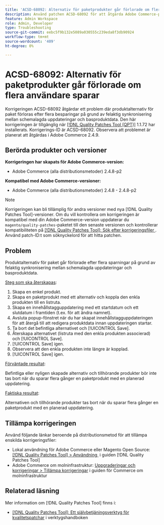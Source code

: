 ```yaml
---
title: 'ACSD-68092: Alternativ för paketprodukter går förlorade om flera användare sparar'
description: Använd patchen ACSD-68092 för att åtgärda Adobe Commerce-problemet där produktalternativ för programpaket förloras efter flera besparingar på grund av felaktig synkronisering mellan schemalagda uppdateringar och basproduktdata.
feature: Admin Workspace
role: Admin, Developer
type: Troubleshooting
source-git-commit: eebc5f9b132e5089a030555c239eda8f3db90924
workflow-type: tm+mt
source-wordcount: '409'
ht-degree: 0%

---
```



# ACSD-68092: Alternativ för paketprodukter går förlorade om flera användare sparar

Korrigeringen ACSD-68092 åtgärdar ett problem där produktalternativ för paket förloras efter flera besparingar på grund av felaktig synkronisering mellan schemalagda uppdateringar och basproduktdata. Den här korrigeringen är tillgänglig när [[!DNL Quality Patches Tool (QPT)]](/help/tools/quality-patches-tool/quality-patches-tool-to-self-serve-quality-patches.md) 1.1.72 har installerats. Korrigerings-ID är ACSD-68092. Observera att problemet är planerat att åtgärdas i Adobe Commerce 2.4.9.

## Berörda produkter och versioner

**Korrigeringen har skapats för Adobe Commerce-version:**

* Adobe Commerce (alla distributionsmetoder) 2.4.8-p2

**Kompatibel med Adobe Commerce-versioner:**

* Adobe Commerce (alla distributionsmetoder) 2.4.8 - 2.4.8-p2

>[!NOTE]
>
>Korrigeringen kan bli tillämplig för andra versioner med nya [!DNL Quality Patches Tool]-versioner. Om du vill kontrollera om korrigeringen är kompatibel med din Adobe Commerce-version uppdaterar du `magento/quality-patches`-paketet till den senaste versionen och kontrollerar kompatibiliteten på [[!DNL Quality Patches Tool]: Sök efter korrigeringsfiler &#x200B;](https://experienceleague.adobe.com/tools/commerce-quality-patches/index.html). Använd patch-ID:t som söknyckelord för att hitta patchen.

## Problem

Produktalternativ för paket går förlorade efter flera sparningar på grund av felaktig synkronisering mellan schemalagda uppdateringar och basproduktdata.

<u>Steg som ska återskapas</u>:

1. Skapa en enkel produkt.
1. Skapa en paketprodukt med ett alternativ och koppla den enkla produkten till en listruta.
1. Skapa en innehållstagguppdatering med ett startdatum och ett slutdatum i framtiden (t.ex. för att ändra namnet).
1. Avsluta popup-fönstret när du har skapat innehållstagguppdateringen för att återgå till att redigera produktdata innan uppdateringen startar.
1. Ta bort det befintliga alternativet och [!UICONTROL Save].
1. Återskapa alternativet (listruta med den enkla produkten associerad) och [!UICONTROL Save].
1. [!UICONTROL Save] igen.
1. Observera att den enkla produkten inte längre är kopplad.
1. [!UICONTROL Save] igen.

<u>Förväntade resultat</u>:

Befintliga eller nyligen skapade alternativ och tillhörande produkter bör inte tas bort när du sparar flera gånger en paketprodukt med en planerad uppdatering.

<u>Faktiska resultat</u>:

Alternativen och tillhörande produkter tas bort när du sparar flera gånger en paketprodukt med en planerad uppdatering.

## Tillämpa korrigeringen

Använd följande länkar beroende på distributionsmetod för att tillämpa enskilda korrigeringsfiler:

* Lokal användning för Adobe Commerce eller Magento Open Source: [[!DNL Quality Patches Tool] > Användning &#x200B;](/help/tools/quality-patches-tool/usage.md) i guiden [!DNL Quality Patches Tool]
* Adobe Commerce om molninfrastruktur: [Uppgraderingar och korrigeringar > Tillämpa korrigeringar](https://experienceleague.adobe.com/docs/commerce-cloud-service/user-guide/develop/upgrade/apply-patches.html) i guiden för Commerce om molninfrastruktur

## Relaterad läsning

Mer information om [!DNL Quality Patches Tool] finns i:

* [[!DNL Quality Patches Tool]: Ett självbetjäningsverktyg för kvalitetspatchar](/help/tools/quality-patches-tool/quality-patches-tool-to-self-serve-quality-patches.md) i verktygshandboken
